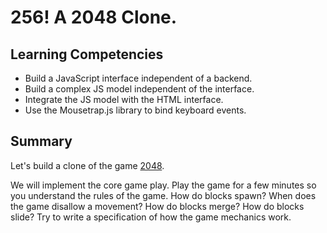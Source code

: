 # 256! A 2048 Clone.

## Learning Competencies

* Build a JavaScript interface independent of a backend.
* Build a complex JS model independent of the interface.
* Integrate the JS model with the HTML interface.
* Use the Mousetrap.js library to bind keyboard events.

## Summary

Let's build a clone of the game [2048](http://gabrielecirulli.github.io/2048/).

We will implement the core game play. Play the game for a few minutes so you understand the rules of the game. How do blocks spawn? When does the game disallow a movement? How do blocks merge? How do blocks slide? Try to write a specification of how the game mechanics work.

